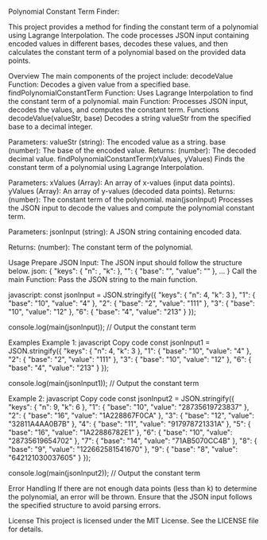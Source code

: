 Polynomial Constant Term Finder:

This project provides a method for finding the constant term of a polynomial using Lagrange Interpolation.
The code processes JSON input containing encoded values in different bases, decodes these values, and then calculates the constant term of a polynomial based on the provided data points.

Overview
The main components of the project include:
decodeValue Function: Decodes a given value from a specified base.
findPolynomialConstantTerm Function: Uses Lagrange Interpolation to find the constant term of a polynomial.
main Function: Processes JSON input, decodes the values, and computes the constant term.
Functions
decodeValue(valueStr, base)
Decodes a string valueStr from the specified base to a decimal integer.

Parameters:
valueStr (string): The encoded value as a string.
base (number): The base of the encoded value.
Returns:
(number): The decoded decimal value.
findPolynomialConstantTerm(xValues, yValues)
Finds the constant term of a polynomial using Lagrange Interpolation.

Parameters:
xValues (Array<number>): An array of x-values (input data points).
yValues (Array<number>): An array of y-values (decoded data points).
Returns:
(number): The constant term of the polynomial.
main(jsonInput)
Processes the JSON input to decode the values and compute the polynomial constant term.

Parameters:
jsonInput (string): A JSON string containing encoded data.

Returns:
(number): The constant term of the polynomial.

Usage
Prepare JSON Input: The JSON input should follow the structure below.
json:
{
    "keys": {
        "n": <total number of data points>,
        "k": <number of data points to use>
    },
    "<x-value>": {
        "base": "<base of the encoded value>",
        "value": "<encoded value>"
    },
    ...
}
Call the main Function: Pass the JSON string to the main function.

javascript:
const jsonInput = JSON.stringify({
    "keys": {
        "n": 4,
        "k": 3
    },
    "1": {
        "base": "10",
        "value": "4"
    },
    "2": {
        "base": "2",
        "value": "111"
    },
    "3": {
        "base": "10",
        "value": "12"
    },
    "6": {
        "base": "4",
        "value": "213"
    }
});

console.log(main(jsonInput));  // Output the constant term


Examples
Example 1:
javascript
Copy code
const jsonInput1 = JSON.stringify({
    "keys": {
        "n": 4,
        "k": 3
    },
    "1": {
        "base": "10",
        "value": "4"
    },
    "2": {
        "base": "2",
        "value": "111"
    },
    "3": {
        "base": "10",
        "value": "12"
    },
    "6": {
        "base": "4",
        "value": "213"
    }
});

console.log(main(jsonInput1));  // Output the constant term


Example 2:
javascript
Copy code
const jsonInput2 = JSON.stringify({
    "keys": {
        "n": 9,
        "k": 6
    },
    "1": {
        "base": "10",
        "value": "28735619723837"
    },
    "2": {
        "base": "16",
        "value": "1A228867F0CA"
    },
    "3": {
        "base": "12",
        "value": "32811A4AA0B7B"
    },
    "4": {
        "base": "11",
        "value": "917978721331A"
    },
    "5": {
        "base": "16",
        "value": "1A22886782E1"
    },
    "6": {
        "base": "10",
        "value": "28735619654702"
    },
    "7": {
        "base": "14",
        "value": "71AB5070CC4B"
    },
    "8": {
        "base": "9",
        "value": "122662581541670"
    },
    "9": {
        "base": "8",
        "value": "642121030037605"
    }
});

console.log(main(jsonInput2));  // Output the constant term


Error Handling
If there are not enough data points (less than k) to determine the polynomial, an error will be thrown.
Ensure that the JSON input follows the specified structure to avoid parsing errors.

License
This project is licensed under the MIT License. See the LICENSE file for details.
